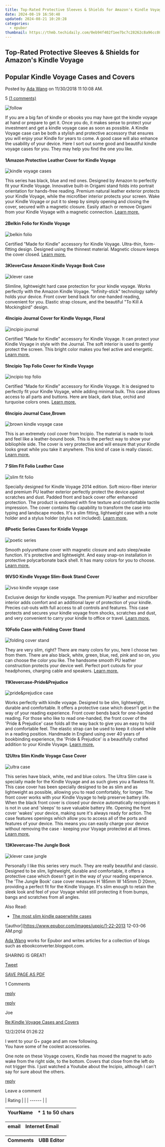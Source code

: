 ```yaml
---
title: Top-Rated Protective Sleeves & Shields for Amazon's Kindle Voyage
date: 2024-08-19 16:50:48
updated: 2024-08-21 10:20:28
categories:
  - epubor
thumbnail: https://thmb.techidaily.com/0eb94f402f1ee7bc7c28262c8a96cc0803ff0569b6db1d88604f12db459af942.jpg
---
```


## Top-Rated Protective Sleeves & Shields for Amazon's Kindle Voyage

## Popular Kindle Voyage Cases and Covers

Posted by [Ada Wang](https://plus.google.com/+AdaWang/posts) on 11/30/2018 11:10:08 AM.

5 [(1 comments)](http://www.epubor.com/#comment-area) 



![follow](http://www.epubor.com/images/follow.png)

 If you are a big fan of kindle or ebooks you may have got the kindle voyage at hand or prepare to get it. Once you do, it makes sense to protect your investment and get a kindle voyage case as soon as possible. A Kindle Voyage case can be both a stylish and protective accessory that ensures you will enjoy your Kindle for years to come. A good case will also enhance the usability of your device. Here I sort out some good and beautiful kindle voyage cases for you. They may help you find the one you like.

#### 1Amazon Protective Leather Cover for Kindle Voyage

![kindle voyage cases](http://www.epubor.com/images/uppic/kindle-voyage-cases.jpg) 

 This series has black, blue and red ones. Designed by Amazon to perfectly fit your Kindle Voyage. Innovative built-in Origami stand folds into portrait orientation for hands-free reading. Premium natural leather exterior protects your Kindle Voyage, while the microfiber interior protects your screen. Wake your Kindle Voyage or put it to sleep by simply opening and closing the cover, secured with a magnetic closure. Easily attach or remove Origami from your Kindle Voyage with a magnetic connection. [Learn more.](http://www.amazon.com/gp/product/B00HZVG02E/ref=as%5Fli%5Ftl?ie=UTF8&camp=1789&creative=390957&creativeASIN=B00HZVG02E&linkCode=as2&tag=epubor-20&linkId=C3HCPTBYEGQCWLCV) 

#### 2Belkin Folio for Kindle Voyage

![belkin folio](http://www.epubor.com/images/uppic/Belkin-Foli.jpg)

 Certified "Made for Kindle" accessory for Kindle Voyage. Ultra-thin, form-fitting design. Designed using the thinnest material. Magnetic closure keeps the cover closed. [Learn more.](http://www.amazon.com/gp/product/B00IU7CCWO/ref=as%5Fli%5Ftl?ie=UTF8&camp=1789&creative=390957&creativeASIN=B00IU7CCWO&linkCode=as2&tag=epubor-20&linkId=ORFJJBLBAG5LRDKC) 

#### 3KleverCase Amazon Kindle Voyage Book Case

![klever case](http://www.epubor.com/images/uppic/klever-case.jpg)

Slimline, lightweight hard case protection for your kindle voyage. Works perfectly with the Amazon Kindle Voyage. "Infinity-stick" technology safely holds your device. Front cover bend back for one-handed reading, convenient for you. Elastic strap closure, and the beautiful "To Kill A Mockingbird" design. 

#### 4Incipio Journal Cover for Kindle Voyage, Floral

![incipio journal](http://www.epubor.com/images/uppic/incipio-journal.jpg)

Certified "Made for Kindle" accessory for Kindle Voyage. It can protect your Kindle Voyage in style with the Journal. The soft interior is used to gently protect the screen. This bright color makes you feel active and energetic. [Learn more.](http://www.amazon.com/gp/product/B00IU7CG5W/ref=as%5Fli%5Ftl?ie=UTF8&camp=1789&creative=390957&creativeASIN=B00IU7CG5W&linkCode=as2&tag=epubor-20&linkId=F4DVGSMNBNGTQKGT)

#### 5Incipio Top Folio Cover for Kindle Voyage

![incipio top folio](http://www.epubor.com/images/uppic/incipio-top-folio.jpg)

Certified "Made for Kindle" accessory for Kindle Voyage. It is designed to perfectly fit your Kindle Voyage, while adding minimal bulk. This case allows access to all parts and buttons. Here are black, dark blue, orchid and turquoise colors ones. [Learn more.](http://www.amazon.com/gp/product/B00IU7CJZY/ref=as%5Fli%5Ftl?ie=UTF8&camp=1789&creative=390957&creativeASIN=B00IU7CJZY&linkCode=as2&tag=epubor-20&linkId=2AHFWZPR3Z75PITL) 

#### 6Incipio Journal Case,Brown

![brown kindle voyage case](http://www.epubor.com/images/uppic/brown-kindle-voyage-case.jpg)

This is an extremely cool cover from Incipio. The material is made to look and feel like a leather-bound book. This is the perfect way to show your bibliophile side. The cover is very protective and will ensure that your Kindle looks great while you take it anywhere. This kind of case is really classic. [Learn more.](http://www.amazon.com/gp/product/B00IU7CHOW/ref=as%5Fli%5Ftl?ie=UTF8&camp=1789&creative=390957&creativeASIN=B00IU7CHOW&linkCode=as2&tag=epubor-20&linkId=B22NY6UNMEOSQJG5) 

#### 7 Slim Fit Folio Leather Case

![slim fit folio](http://www.epubor.com/images/uppic/slim-fit-folio.jpg)

Specially designed for Kindle Voyage 2014 edition. Soft micro-fiber interior and premium PU leather exterior perfectly protect the device against scratches and dust. Padded front and back cover offer enhanced protection. The product is endowed with fine texture and comfortable tactile impression. The cover contains flip capability to transform the case into typing and landscape modes. It's a slim fitting, lightweight case with a note holder and a stylus holder (stylus not included). [Learn more.](http://www.amazon.com/gp/product/B00NYJCIJ0/ref=as%5Fli%5Ftl?ie=UTF8&camp=1789&creative=390957&creativeASIN=B00NYJCIJ0&linkCode=as2&tag=epubor-20&linkId=FKOCMR2TJQTRLJ7E) 

#### 8Poetic Series Cases for Knidle Voyage

![poetic series](http://www.epubor.com/images/uppic/poetic-series.jpg)

Smooth polyurethane cover with magnetic closure and auto sleep/wake function. It's protective and lightweight. And easy snap-on installation in protective polycarbonate back shell. It has many colors for you to choose. [Learn more.](http://www.amazon.com/gp/product/B00NQI9T6Y/ref=as%5Fli%5Ftl?ie=UTF8&camp=1789&creative=390957&creativeASIN=B00NQI9T6Y&linkCode=as2&tag=epubor-20&linkId=LAB5IH7VFPEDCJGT)

#### 9IVSO Kindle Voyage Slim-Book Stand Cover 

![ivso kindle voyage case](http://www.epubor.com/images/uppic/ivso-kindle-voyage-case.jpg)

Exclusive design for kindle voyage. The premium PU leather and microfiber interior adds comfort and an additional layer of protection of your kindle. Precies cut-outs with full access to all controls and features. This case protects and secures your kindle voyage from shocks, scratches and dust, and very convenient to carry your kindle to office or travel. [Learn more.](https://www.amazon.com/IVSO-released-Ultra-Thin-DETACHABLE-Bluetooth/dp/B01ET1BOHS/ref=sr%5F1%5Ffkmr0%5F2?s=electronics&ie=UTF8&qid=1517818178&sr=8-2-fkmr0&keywords=IVSO+Slim-Book+Stand+Kindle+Voyage+Case+Cover)

#### 10Folio Case with Folding Cover Stand

![folding cover stand](http://www.epubor.com/images/uppic/folding-cover-stand.jpg)

They are very slim, right? There are many colors for you, here I choose two from them. There are also black, white, green, blue, red, pink and so on, you can choose the color you like. The handsome smooth PU leather construction protects your device well. Perfect port cutouts for your headphones, charging cable and speakers. [Learn more.](http://www.amazon.com/gp/product/B00NQI9GF8/ref=as%5Fli%5Ftl?ie=UTF8&camp=1789&creative=390957&creativeASIN=B00NQI9GF8&linkCode=as2&tag=epubor-20&linkId=AC7TUAQUJ37LRO6L)

#### 11Klevercase-Pride&Prejudice

![pride&prejudice case](http://www.epubor.com/images/uppic/pride&prejudice-case.jpg)

Works perfectly with kindle voyage. Designed to be slim, lightweight, durable and comfortable. It offers a protective case which doesn't get in the way of your reading experience. Front cover bends back for one-handed reading. For those who like to read one-handed, the front cover of the 'Pride & Prejudice' case folds all the way back to give you an easy to hold and comfortable feel. The elastic strap can be used to keep it closed while in a reading position. Handmade in England using over 40 years of bookbinding experience, the 'Pride & Prejudice' is a beautifully crafted addition to your Kindle Voyage. [Learn more.](https://www.amazon.com/Prejudice-Kindle-Classic-eReader-Paperwhite/dp/B01080KSCQ/ref=sr%5F1%5Ffkmr0%5F1?s=electronics&ie=UTF8&qid=1517818069&sr=1-1-fkmr0&keywords=Klevercase-Pride%26Prejudice+Kindle+Voyage+Case+Cover)

#### 12Ultra Slim Kindle Voyage Case Cover 

![ultra case](http://www.epubor.com/images/uppic/ultra-case.jpg)

 This series have black, white, red and blue colors. The Ultra Slim case is specially made for the Kindle Voyage and as such gives you a flawless fit. This case cover has been specially designed to be as slim and as lightweight as possible, allowing you to read comfortably, for longer. The front cover works with your Kindle Voyage to help preserve battery life. When the black front cover is closed your device automatically recognises it is not in use and 'sleeps' to save valuable battery life. Opening the front cover 'wakes' your device, making sure it's always ready for action. The case features openings which allow you to access all of the ports and features of your device. This means you can easily charge your device without removing the case - keeping your Voyage protected at all times. [Learn more.](http://www.amazon.com/gp/product/B00RKU6552/ref=as%5Fli%5Ftl?ie=UTF8&camp=1789&creative=390957&creativeASIN=B00RKU6552&linkCode=as2&tag=epubor-20&linkId=3GWFJLV2MIRNO3X4) 

#### 13Klevercase-The Jungle Book

![klever case jungle](http://www.epubor.com/images/uppic/klever-case-jungle.jpg)

Personally I like this series very much. They are really beautiful and classic. Designed to be slim, lightweight, durable and comfortable, it offers a protective case which doesn't get in the way of your reading experience. The 'The Jungle Book' case cover measures H 185mm W 145mm D 20mm, providing a perfect fit for the Kindle Voyage. It's slim enough to retain the sleek look and feel of your Voyage whilst still protecting it from bumps, bangs and scratches from all angles. 

Also Read:

* [The most slim kindle paperwhite cases](https://tools.techidaily.com/epubor/products/)

![author](https://www.epubor.com/images/uppic/1-22-2013 12-03-06 AM.png)

[Ada Wang](https://plus.google.com/+AdaWang/posts) works for Epubor and writes articles for a collection of blogs such as ebookconverter.blogspot.com.

SHARING IS GREAT!

[Tweet](https://twitter.com/share) 

[SAVE PAGE AS PDF](https://tools.techidaily.com/epubor/products/) 



1 Comments

[reply](https://tools.techidaily.com/epubor/products/) 

[reply](https://tools.techidaily.com/epubor/products/) 

Joe

[Re:Kindle Voyage Cases and Covers](https://tools.techidaily.com/epubor/products/)

12/2/2014 01:26:22

I went to your G+ page and am now following.  
 You have some of he coolest accessories.

 One note on these Voyage covers, Kindle has moved the magnet to auto wake from the right side, to the bottom. Covers that close from the left do not trigger this. I just watched a Youtube about the Incipio, although I can't say for sure about the others.

[reply](https://tools.techidaily.com/epubor/products/) 

Leave a comment

| Rating |  |
| ------ |  |

| YourName | \*  1 to 50 chars |
| -------- | ----------------- |

| email | Internet Email |
| ----- | -------------- |

| Comments | UBB Editor |
| -------- | ---------- |

<ins class="adsbygoogle"
     style="display:block"
     data-ad-format="autorelaxed"
     data-ad-client="ca-pub-7571918770474297"
     data-ad-slot="1223367746"></ins>



<ins class="adsbygoogle"
     style="display:block"
     data-ad-client="ca-pub-7571918770474297"
     data-ad-slot="8358498916"
     data-ad-format="auto"
     data-full-width-responsive="true"></ins>
